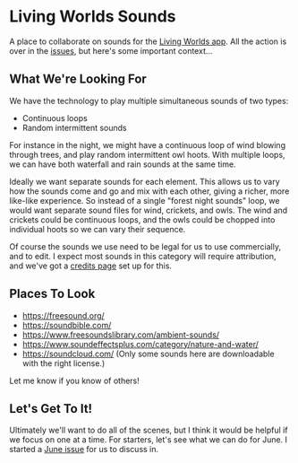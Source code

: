 # Living Worlds Sounds

A place to collaborate on sounds for the [Living Worlds app](https://pixfabrik.com/livingworlds/). All the action is over in the [issues](https://github.com/pixfabrik/living-worlds-sounds/issues), but here's some important context...

## What We're Looking For

We have the technology to play multiple simultaneous sounds of two types:

* Continuous loops
* Random intermittent sounds

For instance in the night, we might have a continuous loop of wind blowing through trees, and play random intermittent owl hoots. With multiple loops, we can have both waterfall and rain sounds at the same time.

Ideally we want separate sounds for each element. This allows us to vary how the sounds come and go and mix with each other, giving a richer, more like-like experience. So instead of a single "forest night sounds" loop, we would want separate sound files for wind, crickets, and owls. The wind and crickets could be continuous loops, and the owls could be chopped into individual hoots so we can vary their sequence.

Of course the sounds we use need to be legal for us to use commercially, and to edit. I expect most sounds in this category will require attribution, and we've got a [credits page](https://pixfabrik.com/livingworlds/credits/) set up for this.

## Places To Look

* https://freesound.org/
* https://soundbible.com/
* https://www.freesoundslibrary.com/ambient-sounds/
* https://www.soundeffectsplus.com/category/nature-and-water/ 
* https://soundcloud.com/  (Only some sounds here are downloadable with the right license.)

Let me know if you know of others!

## Let's Get To It!

Ultimately we'll want to do all of the scenes, but I think it would be helpful if we focus on one at a time. For starters, let's see what we can do for June. I started a [June issue](https://github.com/pixfabrik/living-worlds-sounds/issues/1) for us to discuss in.

